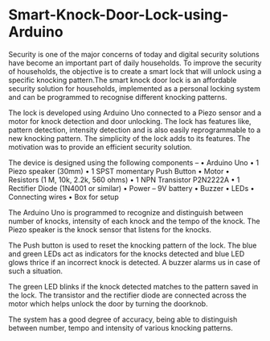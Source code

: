 # Smart-Knock-Door-Lock-using-Arduino

Security is one of the major concerns of today and digital security solutions have become an important part of daily households. To improve the security of households, the objective is to create a smart lock that will unlock using a specific knocking pattern.The smart knock door lock is an affordable security solution for households, implemented as a personal locking system and can be programmed to recognise different knocking patterns.

The lock is developed using Arduino Uno connected to a Piezo sensor and a motor for knock detection and door unlocking. The lock has features like, pattern detection, intensity detection and is also easily reprogrammable to a new knocking pattern. The simplicity of the lock adds to its features. The motivation was to provide an efficient security solution.


The device is designed using the following components – 
•	Arduino Uno
•	1 Piezo speaker (30mm)
•	1 SPST momentary Push Button
•	Motor
•	Resistors (1 M, 10k, 2.2k, 560 ohms)
•	1 NPN Transistor P2N2222A 
•	1 Rectifier Diode (1N4001 or similar)
•	Power – 9V battery
•	Buzzer
•	LEDs
•	Connecting wires
•	Box for setup

The Arduino Uno is programmed to recognize and distinguish between number of knocks, intensity of each knock and the tempo of the knock. The Piezo speaker is the knock sensor that listens for the knocks.

The Push button is used to reset the knocking pattern of the lock. The blue and green LEDs act as indicators for the knocks detected and blue LED glows thrice if an incorrect knock is detected. A buzzer alarms us in case of such a situation.

The green LED blinks if the knock detected matches to the pattern saved in the lock. The transistor and the rectifier diode are connected across the motor which helps unlock the door by turning the doorknob.

The system has a good degree of accuracy, being able to distinguish between number, tempo and intensity of various knocking patterns.
